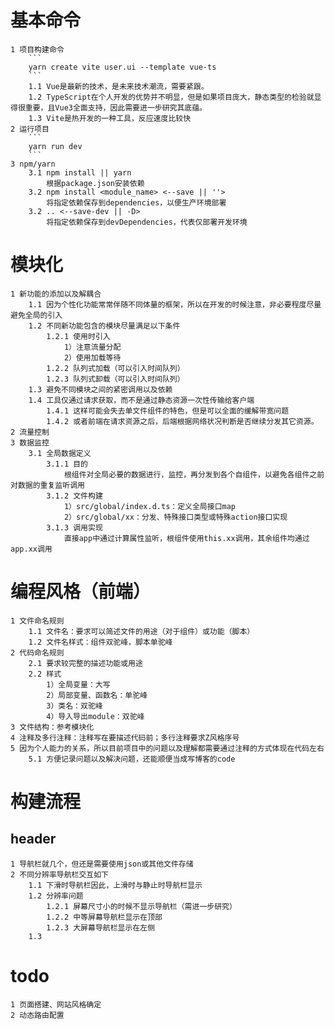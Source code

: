 # 基本命令
    1 项目构建命令
        ```
        yarn create vite user.ui --template vue-ts
        ```
        1.1 Vue是最新的技术，是未来技术潮流，需要紧跟。
        1.2 TypeScript在个人开发的优势并不明显，但是如果项目庞大，静态类型的检验就显得很重要，且Vue3全面支持，因此需要进一步研究其底蕴。
        1.3 Vite是热开发的一种工具，反应速度比较快
    2 运行项目
        ```
        yarn run dev
        ```
    3 npm/yarn
        3.1 npm install || yarn
            根据package.json安装依赖
        3.2 npm install <module_name> <--save || ''>
            将指定依赖保存到dependencies，以便生产环境部署
        3.2 .. <--save-dev || -D>
            将指定依赖保存到devDependencies，代表仅部署开发环境
# 模块化
    1 新功能的添加以及解耦合
        1.1 因为个性化功能常常伴随不同体量的框架，所以在开发的时候注意，非必要程度尽量避免全局的引入
        1.2 不同新功能包含的模块尽量满足以下条件
            1.2.1 使用时引入
                1）注意流量分配
                2）使用加载等待
            1.2.2 队列式加载（可以引入时间队列）
            1.2.3 队列式卸载（可以引入时间队列）
        1.3 避免不同模块之间的紧密调用以及依赖
        1.4 工具仅通过请求获取，而不是通过静态资源一次性传输给客户端
            1.4.1 这样可能会失去单文件组件的特色，但是可以全面的缓解带宽问题
            1.4.2 或者前端在请求资源之后，后端根据网络状况判断是否继续分发其它资源。
    2 流量控制
    3 数据监控
        3.1 全局数据定义
            3.1.1 目的
                根组件对全局必要的数据进行，监控，再分发到各个自组件，以避免各组件之前对数据的重复监听调用
            3.1.2 文件构建
                1）src/global/index.d.ts：定义全局接口map
                2）src/global/xx：分发、特殊接口类型或特殊action接口实现
            3.1.3 调用实现
                直接app中通过计算属性监听，根组件使用this.xx调用，其余组件均通过app.xx调用
# 编程风格（前端）
    1 文件命名规则
        1.1 文件名：要求可以简述文件的用途（对于组件）或功能（脚本）
        1.2 文件名样式：组件双驼峰，脚本单驼峰
    2 代码命名规则
        2.1 要求较完整的描述功能或用途
        2.2 样式
            1）全局变量：大写
            2）局部变量、函数名：单驼峰
            3）类名：双驼峰
            4）导入导出module：双驼峰
    3 文件结构：参考模块化
    4 注释及多行注释：注释写在要描述代码前；多行注释要求Z风格序号
    5 因为个人能力的关系，所以目前项目中的问题以及理解都需要通过注释的方式体现在代码左右
        5.1 方便记录问题以及解决问题，还能顺便当成写博客的code
# 构建流程
## header
    1 导航栏就几个，但还是需要使用json或其他文件存储
    2 不同分辨率导航栏交互如下
        1.1 下滑时导航栏因此，上滑时与静止时导航栏显示
        1.2 分辨率问题
            1.2.1 屏幕尺寸小的时候不显示导航栏（需进一步研究）
            1.2.2 中等屏幕导航栏显示在顶部
            1.2.3 大屏幕导航栏显示在左侧
        1.3 

# todo
    1 页面搭建、网站风格确定
    2 动态路由配置